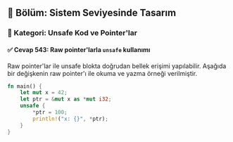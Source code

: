 ## 📘 Bölüm: Sistem Seviyesinde Tasarım  
### 🔹 Kategori: Unsafe Kod ve Pointer'lar  
#### ✅ Cevap 543: Raw pointer'larla `unsafe` kullanımı

Raw pointer'lar ile unsafe blokta doğrudan bellek erişimi yapılabilir. Aşağıda bir değişkenin raw pointer'ı ile okuma ve yazma örneği verilmiştir.

```rust
fn main() {
    let mut x = 42;
    let ptr = &mut x as *mut i32;
    unsafe {
        *ptr = 100;
        println!("x: {}", *ptr);
    }
}
```
